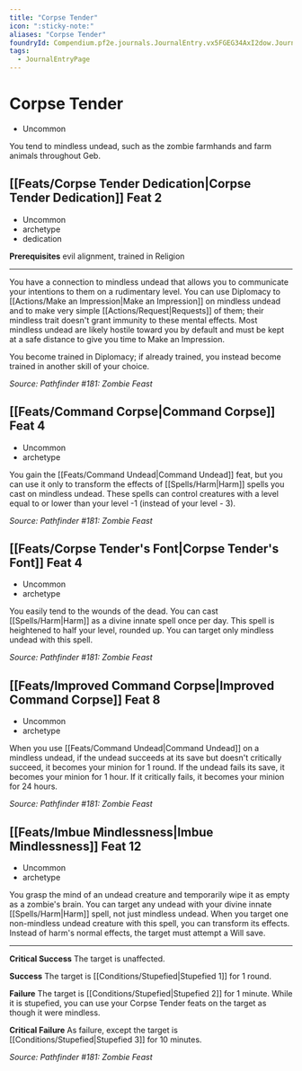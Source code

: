 ```yaml
---
title: "Corpse Tender"
icon: ":sticky-note:"
aliases: "Corpse Tender"
foundryId: Compendium.pf2e.journals.JournalEntry.vx5FGEG34AxI2dow.JournalEntryPage.jFhTp57zO3ej6HDt
tags:
  - JournalEntryPage
---
```


# Corpse Tender
*   Uncommon

You tend to mindless undead, such as the zombie farmhands and farm animals throughout Geb.

## [[Feats/Corpse Tender Dedication|Corpse Tender Dedication]] Feat 2

*   Uncommon
*   archetype
*   dedication

**Prerequisites** evil alignment, trained in Religion

* * *

You have a connection to mindless undead that allows you to communicate your intentions to them on a rudimentary level. You can use Diplomacy to [[Actions/Make an Impression|Make an Impression]] on mindless undead and to make very simple [[Actions/Request|Requests]] of them; their mindless trait doesn't grant immunity to these mental effects. Most mindless undead are likely hostile toward you by default and must be kept at a safe distance to give you time to Make an Impression.

You become trained in Diplomacy; if already trained, you instead become trained in another skill of your choice.

_Source: Pathfinder #181: Zombie Feast_

## [[Feats/Command Corpse|Command Corpse]] Feat 4

*   Uncommon
*   archetype

You gain the [[Feats/Command Undead|Command Undead]] feat, but you can use it only to transform the effects of [[Spells/Harm|Harm]] spells you cast on mindless undead. These spells can control creatures with a level equal to or lower than your level -1 (instead of your level - 3).

_Source: Pathfinder #181: Zombie Feast_

## [[Feats/Corpse Tender's Font|Corpse Tender's Font]] Feat 4

*   Uncommon
*   archetype

You easily tend to the wounds of the dead. You can cast [[Spells/Harm|Harm]] as a divine innate spell once per day. This spell is heightened to half your level, rounded up. You can target only mindless undead with this spell.

_Source: Pathfinder #181: Zombie Feast_

## [[Feats/Improved Command Corpse|Improved Command Corpse]] Feat 8

*   Uncommon
*   archetype

When you use [[Feats/Command Undead|Command Undead]] on a mindless undead, if the undead succeeds at its save but doesn't critically succeed, it becomes your minion for 1 round. If the undead fails its save, it becomes your minion for 1 hour. If it critically fails, it becomes your minion for 24 hours.

_Source: Pathfinder #181: Zombie Feast_

## [[Feats/Imbue Mindlessness|Imbue Mindlessness]] Feat 12

*   Uncommon
*   archetype

You grasp the mind of an undead creature and temporarily wipe it as empty as a zombie's brain. You can target any undead with your divine innate [[Spells/Harm|Harm]] spell, not just mindless undead. When you target one non-mindless undead creature with this spell, you can transform its effects. Instead of harm's normal effects, the target must attempt a Will save.

* * *

**Critical Success** The target is unaffected.

**Success** The target is [[Conditions/Stupefied|Stupefied 1]] for 1 round.

**Failure** The target is [[Conditions/Stupefied|Stupefied 2]] for 1 minute. While it is stupefied, you can use your Corpse Tender feats on the target as though it were mindless.

**Critical Failure** As failure, except the target is [[Conditions/Stupefied|Stupefied 3]] for 10 minutes.

_Source: Pathfinder #181: Zombie Feast_